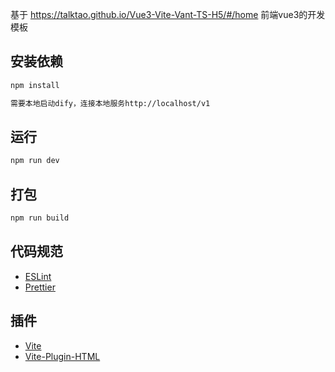 基于 https://talktao.github.io/Vue3-Vite-Vant-TS-H5/#/home
前端vue3的开发模板

## 安装依赖

```bash
npm install

需要本地启动dify，连接本地服务http://localhost/v1
```

## 运行

```bash
npm run dev
```

## 打包

```bash
npm run build
```

## 代码规范

- [ESLint](https://eslint.org/)
- [Prettier](https://prettier.io/)

## 插件

- [Vite](https://vitejs.dev/)
- [Vite-Plugin-HTML](https://github.com/vbenjs/vite-plugin-html)
